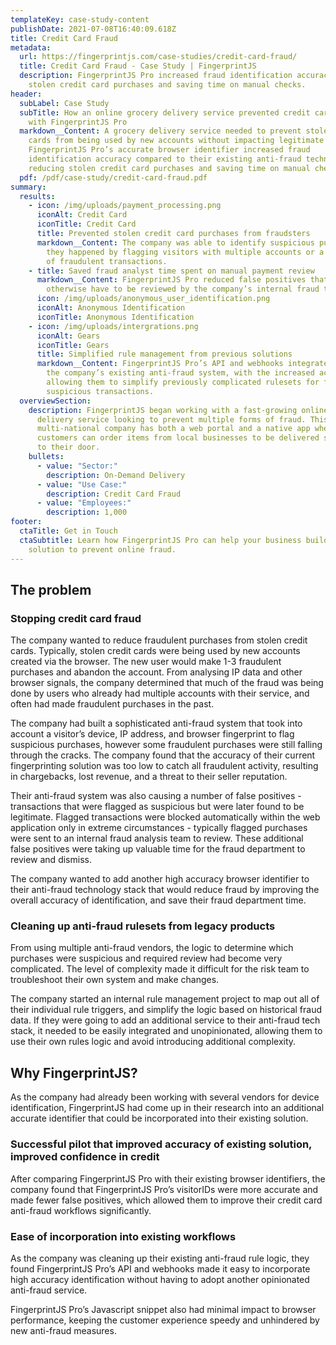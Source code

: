 ```yaml
---
templateKey: case-study-content
publishDate: 2021-07-08T16:40:09.618Z
title: Credit Card Fraud
metadata:
  url: https://fingerprintjs.com/case-studies/credit-card-fraud/
  title: Credit Card Fraud - Case Study | FingerprintJS
  description: FingerprintJS Pro increased fraud identification accuracy, reducing
    stolen credit card purchases and saving time on manual checks.
header:
  subLabel: Case Study
  subTitle: How an online grocery delivery service prevented credit card fraud
    with FingerprintJS Pro
  markdown__Content: A grocery delivery service needed to prevent stolen credit
    cards from being used by new accounts without impacting legitimate users.
    FingerprintJS Pro’s accurate browser identifier increased fraud
    identification accuracy compared to their existing anti-fraud technology,
    reducing stolen credit card purchases and saving time on manual checks.
  pdf: /pdf/case-study/credit-card-fraud.pdf
summary:
  results:
    - icon: /img/uploads/payment_processing.png
      iconAlt: Credit Card
      iconTitle: Credit Card
      title: Prevented stolen credit card purchases from fraudsters
      markdown__Content: The company was able to identify suspicious purchases before
        they happened by flagging visitors with multiple accounts or a history
        of fraudulent transactions.
    - title: Saved fraud analyst time spent on manual payment review
      markdown__Content: FingerprintJS Pro reduced false positives that would
        otherwise have to be reviewed by the company’s internal fraud team
      icon: /img/uploads/anonymous_user_identification.png
      iconAlt: Anonymous Identification
      iconTitle: Anonymous Identification
    - icon: /img/uploads/intergrations.png
      iconAlt: Gears
      iconTitle: Gears
      title: Simplified rule management from previous solutions
      markdown__Content: FingerprintJS Pro’s API and webhooks integrated easily into
        the company’s existing anti-fraud system, with the increased accuracy
        allowing them to simplify previously complicated rulesets for flagging
        suspicious transactions.
  overviewSection:
    description: FingerprintJS began working with a fast-growing online grocery
      delivery service looking to prevent multiple forms of fraud. This
      multi-national company has both a web portal and a native app where
      customers can order items from local businesses to be delivered same-day
      to their door.
    bullets:
      - value: "Sector:"
        description: On-Demand Delivery
      - value: "Use Case:"
        description: Credit Card Fraud
      - value: "Employees:"
        description: 1,000
footer:
  ctaTitle: Get in Touch
  ctaSubtitle: Learn how FingerprintJS Pro can help your business build a custom
    solution to prevent online fraud.
---
```

## The problem

### Stopping credit card fraud

The company wanted to reduce fraudulent purchases from stolen credit cards. Typically, stolen credit cards were being used by new accounts created via the browser. The new user would make 1-3 fraudulent purchases and abandon the account. From analysing IP data and other browser signals, the company determined that much of the fraud was being done by users who already had multiple accounts with their service, and often had made fraudulent purchases in the past.

The company had built a sophisticated anti-fraud system that took into account a visitor’s device, IP address, and browser fingerprint to flag suspicious purchases, however some fraudulent purchases were still falling through the cracks. The company found that the accuracy of their current fingerprinting solution was too low to catch all fraudulent activity, resulting in chargebacks, lost revenue, and a threat to their seller reputation.

Their anti-fraud system was also causing a number of false positives - transactions that were flagged as suspicious but were later found to be legitimate. Flagged transactions were blocked automatically within the web application only in extreme circumstances - typically flagged purchases were sent to an internal fraud analysis team to review. These additional false positives were taking up valuable time for the fraud department to review and dismiss.

The company wanted to add another high accuracy browser identifier to their anti-fraud technology stack that would reduce fraud by improving the overall accuracy of identification, and save their fraud department time.

### Cleaning up anti-fraud rulesets from legacy products

From using multiple anti-fraud vendors, the logic to determine which purchases were suspicious and required review had become very complicated. The level of complexity made it difficult for the risk team to troubleshoot their own system and make changes.

The company started an internal rule management project to map out all of their individual rule triggers, and simplify the logic based on historical fraud data. If they were going to add an additional service to their anti-fraud tech stack, it needed to be easily integrated and unopinionated, allowing them to use their own rules logic and avoid introducing additional complexity.

## Why FingerprintJS?

As the company had already been working with several vendors for device identification, FingerprintJS had come up in their research into an additional accurate identifier that could be incorporated into their existing solution.

### Successful pilot that improved accuracy of existing solution, improved confidence in credit

After comparing FingerprintJS Pro with their existing browser identifiers, the company found that FingerprintJS Pro’s visitorIDs were more accurate and made fewer false positives, which allowed them to improve their credit card anti-fraud workflows significantly.

### Ease of incorporation into existing workflows

As the company was cleaning up their existing anti-fraud rule logic, they found FingerprintJS Pro’s API and webhooks made it easy to incorporate high accuracy identification without having to adopt another opinionated anti-fraud service.

FingerprintJS Pro’s Javascript snippet also had minimal impact to browser performance, keeping the customer experience speedy and unhindered by new anti-fraud measures.